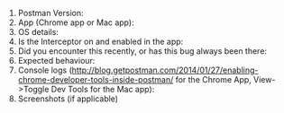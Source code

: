 <!--
Welcome to the Postman Issue tracker. Any feature requests / bug reports can be posted here.
Any security-related bugs should be reported directly to security@getpostman.com

Version/App Information:
-->
 1. Postman Version:
 2. App (Chrome app or Mac app):
 3. OS details:
 4. Is the Interceptor on and enabled in the app:
 5. Did you encounter this recently, or has this bug always been there:
 6. Expected behaviour:
 7. Console logs (http://blog.getpostman.com/2014/01/27/enabling-chrome-developer-tools-inside-postman/ for the Chrome App, View->Toggle Dev Tools for the Mac app):
 8. Screenshots (if applicable)

<!--
Steps to reproduce the problem:
-->


<!--
Some guidelines: 

1. Please file Newman-related issues at https://github.com/postmanlabs/newman/issues

2. If it’s a Cloud-related issue, or you want to include personal information like your username / collection names, mail us at help@getpostman.com

3. If it’s a question (anything along the lines of “How do I … in Postman”), the answer might lie in our documentation - http://getpostman.com/docs.
-->
